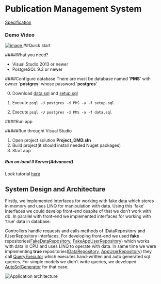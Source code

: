 # Publication Management System

[Specification](https://drive.google.com/folderview?id=0B_Nb0cHQ1W0Qfnc5UTdoQ2ZiOWp2aU9GRXlaenFWNF8zVFUtdFU5bEp3eHFEdU5sWDJJdzg&usp=sharing&tid=0B4PiBKFpK5wxfkU1Zm9JZkxFSUJTYW9NdzlYeHNBT2tIMVNwcENjM3RnajV5b3QzZWo2Z3M)
### Demo Video

[![image](https://cloud.githubusercontent.com/assets/7482065/16802995/fd575be2-4918-11e6-8497-8a5d28f7f664.png)
](https://youtu.be/vjk8IyQYCz0 "Demonstration Video")
##Quick start

####What you need?
* Visual Studio 2013 or newer
* PostgreSQL 9.3 or newer

####Configure database
There are must be database named '**PMS**' with owner '**postgres**' whose password '**postgres**'

0. Download [data.sql](https://drive.google.com/file/d/0B9PqrLKb-mQKbnFNb0FXRVpUaDg/view?usp=sharing) and [setup.sql](https://drive.google.com/file/d/0B9PqrLKb-mQKVkx5STNHdndvblE/view?usp=sharing)

1. Execute ```psql -U postgres -d PMS -a -f setup.sql```

2. Execute ```psql -U postgres -d PMS -a -f data.sql```

####Run app

#####Run throught Visual Studio

1. Open project solution **Project_DMD.sln**
2. Build project(it should install needed Nuget packages)
3. Start app

##### Run on local II Server(Advanced)

Look tutorial [here](http://blogs.msdn.com/b/rickandy/archive/2011/04/22/test-you-asp-net-mvc-or-webforms-application-on-iis-7-in-30-seconds.aspx)

## System Design and Architecture


Firstly, we implemented interfaces for working with fake data which stores in memory and uses LINQ for manipulation with data. Using this ‘fake’ interfaces we could develop front-end despite of that we don’t work with db. In parallel with front-end we implemented interfaces for working with ‘true’ data in database.

Controllers handle requests and calls methods of IDataRepository and IUserRepository interfaces. For developing front-end we used **fake** repositories([FakeDataRepository](https://github.com/alikhil/DMD_Project/blob/master/Project_DMD/Repositories/FakeDataRepository.cs), [FakeAppUserRepository](https://github.com/alikhil/DMD_Project/blob/master/Project_DMD/Repositories/FakeAppUserRepository.cs)) which works with data in CPU and uses LINQ to operate with data. In same time we were implementing **true** repositories([DataRepository](https://github.com/alikhil/DMD_Project/blob/master/Project_DMD/Repositories/DataRepository.cs),  [AppUserRepository](https://github.com/alikhil/DMD_Project/blob/master/Project_DMD/Repositories/AppUserRepository.cs)) they call  [QueryExecutor](https://github.com/alikhil/DMD_Project/blob/master/Project_DMD/Classes/QueryExecutor.cs) which executes hand-written and auto generated sql queries. For simple models we didn't write queries, we developed [AutoSqlGenerator](https://github.com/alikhil/DMD_Project/blob/master/Project_DMD/Classes/AutoSqlGenerator.cs) for that case.

![Application architecture](http://i.imgur.com/ILSSh40.png "Application architecture")
